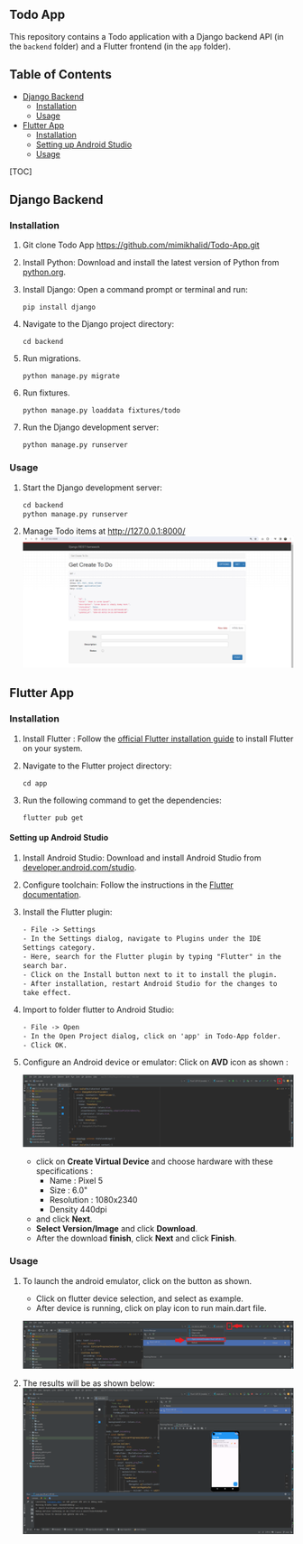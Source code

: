 ## Todo App

This repository contains a Todo application with a Django backend API (in the `backend` folder) and a Flutter frontend (in the `app` folder). 

##  Table of Contents

- [Django Backend](#django-backend)
  - [Installation](#installation)
  - [Usage](#usage)
- [Flutter App](#flutter-app)
  - [Installation](#installation-1)
  - [Setting up Android Studio](#setting-up-android-studio)
  - [Usage](#usage-1)
  
[TOC]



## Django Backend

### Installation

1. Git clone Todo App https://github.com/mimikhalid/Todo-App.git

2. Install Python: Download and install the latest version of Python from [python.org](https://www.python.org/downloads/).

3. Install Django: Open a command prompt or terminal and run:

   ```
   pip install django
   ```

4. Navigate to the Django project directory:

   ```
   cd backend
   ```

5. Run migrations.

   ```
   python manage.py migrate
   ```

6. Run fixtures.

   ```
   python manage.py loaddata fixtures/todo
   ```

7. Run the Django development server:

   ```
   python manage.py runserver
   ```

### Usage

1. Start the Django development server:

   ```
   cd backend
   python manage.py runserver
   ```

   

2. Manage Todo items at http://127.0.0.1:8000/
![](./src/img/Screenshot_4.png)
   
   

## Flutter App

### Installation

1. Install Flutter : Follow the [official Flutter installation guide](https://docs.flutter.dev/get-started/install/windows/mobile?tab=download#install-the-flutter-sdk) to install Flutter on your system.

2. Navigate to the Flutter project directory:

   ```
   cd app
   ```

3. Run the following command to get the dependencies:

   ```
   flutter pub get
   ```

#### Setting up Android Studio

1. Install Android Studio: Download and install Android Studio from [developer.android.com/studio](https://developer.android.com/studio). 

2. Configure toolchain: Follow the instructions in the [Flutter documentation](https://flutter.dev/docs/get-started/install/windows#android-setup). 

3. Install the Flutter plugin:

   ```
   - File -> Settings
   - In the Settings dialog, navigate to Plugins under the IDE Settings category.
   - Here, search for the Flutter plugin by typing "Flutter" in the search bar.
   - Click on the Install button next to it to install the plugin.
   - After installation, restart Android Studio for the changes to take effect.
   ```

   

4. Import to folder flutter to Android Studio:

   ```
   - File -> Open
   - In the Open Project dialog, click on 'app' in Todo-App folder.
   - Click OK.
   ```

   

5. Configure an Android device or emulator: Click on **AVD** icon as shown : 

   ![](./src/img/Screenshot_1.png)

   - click on **Create Virtual Device** and choose hardware with these specifications : 
     - Name : Pixel 5
     - Size : 6.0"
     - Resolution : 1080x2340
     - Density 440dpi
   - and click **Next**.
   - **Select Version/Image** and click **Download**.
   - After the download **finish**, click **Next** and click **Finish**.

### Usage

1. To launch the android emulator, click on the button as shown.

   - Click on flutter device selection, and select as example.
   - After device is running, click on play icon to run main.dart file.

   ![](./src/img/Screenshot_2.png)

2. The results will be as shown below:
   ![](./src/img/Screenshot_3.png)
